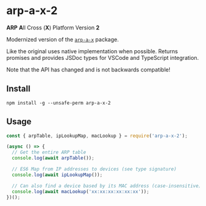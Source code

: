 # arp-a-x-2

**ARP** **A**ll Cross (**X**) Platform Version **2**

Modernized version of the [`arp-a-x`](https://www.npmjs.com/package/arp-a-x-2) package.

Like the original uses native implementation when possible.
Returns promises and provides JSDoc types for VSCode and TypeScript integration.

Note that the API has changed and is not backwards compatible!


## Install

    npm install -g --unsafe-perm arp-a-x-2


## Usage


```js
const { arpTable, ipLookupMap, macLookup } = require('arp-a-x-2');

(async () => {
  // Get the entire ARP table
  console.log(await arpTable());

  // ES6 Map from IP addresses to devices (see type signature)
  console.log(await ipLookupMap());

  // Can also find a device based by its MAC address (case-insensitive)
  console.log(await macLookup('xx:xx:xx:xx:xx:xx'));
})();
```

